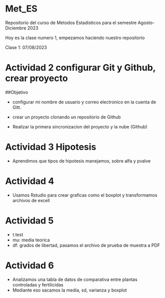 # Met_ES
Repositorio del curso de Metodos Estadisticos para el semestre Agosto-Diciembre 2023

Hoy es la clase numero 1, empezamos haciendo nuestro repositorio

Clase 1: 07/08/2023 

# Actividad 2 configurar Git y Github, crear proyecto 

##Objetivo 

* configurar mi nombre de usuario y correo electronico en la cuenta de Gitt.

* crear un proyecto clonando un repositorio de Github

* Realizar la primera sincronizacion del proyecto y la nube (Github)


# Actividad 3 Hipotesis
* Aprendimos que tipos de hipotesis manejamos, sobre alfa y pvalve 

# Actividad 4 
* Usamos Rstudio para crear graficas como el boxplot y transformamos archivos de excell

# Actividad 5
* t.test 
* mu: media teorica 
* df: grados de libertad, pasamos el archivo de prueba de muestra a PDF

# Actividad 6
* Analizamos una tabla de datos de comparativa entre plantas controladas y fertilicidas 
* Mediante eso sacamos la media, sd, varianza y boxplot 


